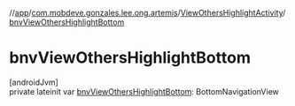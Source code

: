 //[app](../../../index.md)/[com.mobdeve.gonzales.lee.ong.artemis](../index.md)/[ViewOthersHighlightActivity](index.md)/[bnvViewOthersHighlightBottom](bnv-view-others-highlight-bottom.md)

# bnvViewOthersHighlightBottom

[androidJvm]\
private lateinit var [bnvViewOthersHighlightBottom](bnv-view-others-highlight-bottom.md): BottomNavigationView
